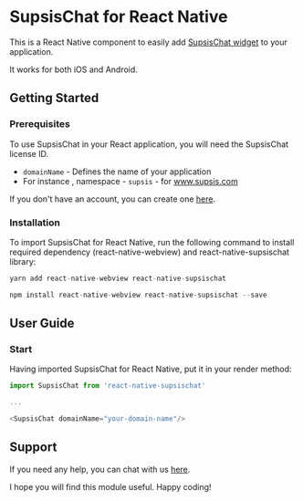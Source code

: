 # SupsisChat for React Native

This is a React Native component to easily add [SupsisChat widget](https://supsis.com/) to your application.

It works for both iOS and Android.


## Getting Started

### Prerequisites

To use SupsisChat in your React application, you will need the SupsisChat license ID.

- `domainName` - Defines the name of your application
- For instance , namespace - `supsis` - for www.supsis.com

If you don't have an account, you can create one [here](https://supsis.com/).

### Installation

To import SupsisChat for React Native, run the following command to install required dependency (react-native-webview) and react-native-supsischat library:

```javascript
yarn add react-native-webview react-native-supsischat
```
```javascript
npm install react-native-webview react-native-supsischat --save
```


## User Guide

### Start

Having imported SupsisChat for React Native, put it in your render method:

```javascript
import SupsisChat from 'react-native-supsischat'

...

<SupsisChat domainName="your-domain-name"/>
```


## Support

If you need any help, you can chat with us [here](https://supsis.com/).

I hope you will find this module useful. Happy coding!
